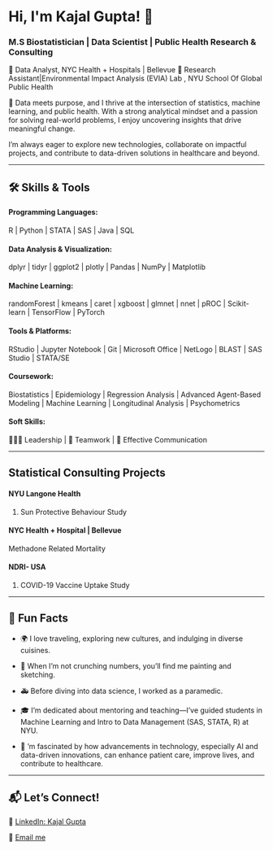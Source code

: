 # Hi, I'm Kajal Gupta! 👋

### M.S Biostatistician | Data Scientist | Public Health Research & Consulting

📍 Data Analyst, NYC Health + Hospitals | Bellevue
📍 Research Assistant|Environmental Impact Analysis (EVIA) Lab , NYU School Of Global Public Health 

🔢 Data meets purpose, and I thrive at the intersection of statistics, machine learning, and public health. With a strong analytical mindset and a passion for solving real-world problems, I enjoy uncovering insights that drive meaningful change.

I’m always eager to explore new technologies, collaborate on impactful projects, and contribute to data-driven solutions in healthcare and beyond.

---
## 🛠 Skills & Tools

#### Programming Languages:
R | Python | STATA | SAS | Java | SQL

#### Data Analysis & Visualization:
dplyr | tidyr | ggplot2 | plotly | Pandas | NumPy | Matplotlib

#### Machine Learning:
randomForest | kmeans | caret | xgboost | glmnet | nnet | pROC | Scikit-learn | TensorFlow | PyTorch

#### Tools & Platforms:
RStudio | Jupyter Notebook | Git | Microsoft Office | NetLogo | BLAST | SAS Studio | STATA/SE

#### Coursework:
 Biostatistics | Epidemiology | Regression Analysis | Advanced Agent-Based Modeling | Machine Learning | Longitudinal Analysis | Psychometrics

#### Soft Skills:
🧑‍🤝‍🧑 Leadership | 🤝 Teamwork | 💬 Effective Communication

---
##  Statistical Consulting Projects 
#### NYU Langone Health 
1. Sun Protective Behaviour Study

#### NYC Health + Hospital | Bellevue
Methadone Related Mortality

#### NDRI- USA
1. COVID-19 Vaccine Uptake Study 
---
## 🎨 Fun Facts

- 🌍 I love traveling, exploring new cultures, and indulging in diverse cuisines.

- 🎨 When I’m not crunching numbers, you’ll find me painting and sketching.

- 🚑 Before diving into data science, I worked as a paramedic.

- 🎓 I’m dedicated about mentoring and teaching—I’ve guided students in Machine Learning and Intro to Data Management (SAS, STATA, R) at NYU.

- 🏥 ’m fascinated by how advancements in technology, especially AI and data-driven innovations, can enhance patient care, improve lives, and contribute to healthcare.

---
## 📬 Let’s Connect!

💼 [LinkedIn: Kajal Gupta](https://www.linkedin.com/in/kajalgupta37/)
 
📧 [Email me](mailto:kajal0307gupta@gmail.com)


